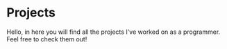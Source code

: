 # Projects
 Hello, in here you will find all the projects I've worked on as a programmer. Feel free to check them out!
